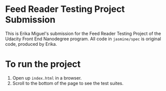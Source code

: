 # Feed Reader Testing Project Submission
This is Erika Miguel's submission for the Feed Reader Testing Project of the Udacity Front End Nanodegree program. All code in `jasmine/spec` is original code, produced by Erika.

# To run the project
1. Open up `index.html` in a browser.
2. Scroll to the bottom of the page to see the test suites.